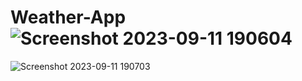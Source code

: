 # Weather-App![Screenshot 2023-09-11 190604](https://github.com/Vansh3140/Weather-App/assets/95650499/87a35a1f-57ec-4f48-bc51-43f66ba2ccd0)
![Screenshot 2023-09-11 190703](https://github.com/Vansh3140/Weather-App/assets/95650499/0831aa85-34e7-4441-becb-7d1ade195ad7)
